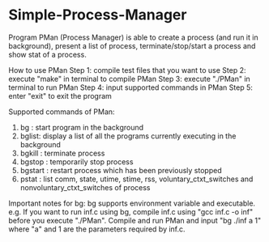 # Simple-Process-Manager

Program PMan (Process Manager) is able to create a process (and run it in background), present a list of process, terminate/stop/start a process and show stat of a process.

How to use PMan
Step 1: compile test files that you want to use
Step 2: execute "make" in terminal to compile PMan
Step 3: execute "./PMan" in terminal to run PMan
Step 4: input supported commands in PMan
Step 5: enter "exit" to exit the program 

Supported commands of PMan:
1. bg <cmd>: start program <cmd> in the background
2. bglist: display a list of all the programs currently executing in the background
3. bgkill <pid>: terminate process <pid>
4. bgstop <pid>: temporarily stop process <pid>
5. bgstart <pid>: restart process <pid> which has been previously stopped
6. pstat <pid>: list comm, state, utime, stime, rss, voluntary_ctxt_switches and nonvoluntary_ctxt_switches of process <pid>

Important notes for bg:
bg supports environment variable and executable.
e.g. If you want to run inf.c using bg, compile inf.c using "gcc inf.c -o inf" before you execute "./PMan".
Compile and run PMan and input "bg ./inf a 1" where "a" and 1 are the parameters required by inf.c.
